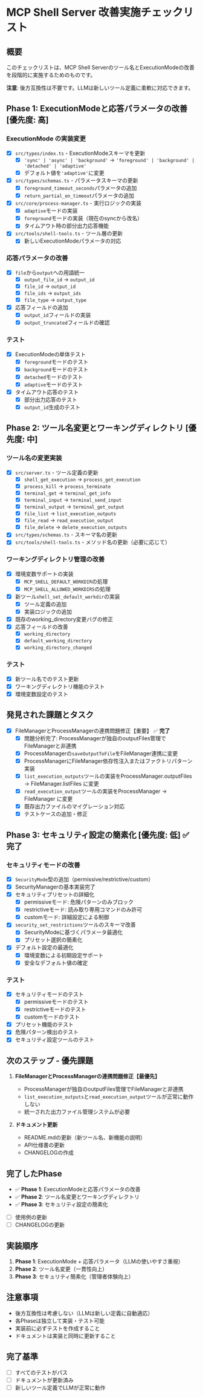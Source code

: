 # MCP Shell Server 改善実施チェックリスト

## 概要
このチェックリストは、MCP Shell Serverのツール名とExecutionModeの改善を段階的に実施するためのものです。

**注意**: 後方互換性は不要です。LLMは新しいツール定義に柔軟に対応できます。

## Phase 1: ExecutionModeと応答パラメータの改善 [優先度: 高]

### ExecutionMode の実装変更
- [x] `src/types/index.ts` - ExecutionModeスキーマを更新
  - [x] `'sync' | 'async' | 'background'` → `'foreground' | 'background' | 'detached' | 'adaptive'`
  - [x] デフォルト値を`'adaptive'`に変更
- [x] `src/types/schemas.ts` - パラメータスキーマの更新
  - [x] `foreground_timeout_seconds`パラメータの追加
  - [x] `return_partial_on_timeout`パラメータの追加
- [x] `src/core/process-manager.ts` - 実行ロジックの実装
  - [x] `adaptive`モードの実装
  - [x] `foreground`モードの実装（現在のsyncから改名）
  - [x] タイムアウト時の部分出力応答機能
- [x] `src/tools/shell-tools.ts` - ツール層の更新
  - [x] 新しいExecutionModeパラメータの対応

### 応答パラメータの改善
- [x] `file`から`output`への用語統一
  - [x] `output_file_id` → `output_id`
  - [x] `file_id` → `output_id`
  - [x] `file_ids` → `output_ids`
  - [x] `file_type` → `output_type`
- [x] 応答フィールドの追加
  - [x] `output_id`フィールドの実装
  - [x] `output_truncated`フィールドの確認

### テスト
- [x] ExecutionModeの単体テスト
  - [x] `foreground`モードのテスト
  - [x] `background`モードのテスト  
  - [x] `detached`モードのテスト
  - [x] `adaptive`モードのテスト
- [x] タイムアウト応答のテスト
  - [x] 部分出力応答のテスト
  - [x] `output_id`生成のテスト

## Phase 2: ツール名変更とワーキングディレクトリ [優先度: 中]

### ツール名の変更実装
- [x] `src/server.ts` - ツール定義の更新
  - [x] `shell_get_execution` → `process_get_execution`
  - [x] `process_kill` → `process_terminate`
  - [x] `terminal_get` → `terminal_get_info`
  - [x] `terminal_input` → `terminal_send_input`
  - [x] `terminal_output` → `terminal_get_output`
  - [x] `file_list` → `list_execution_outputs`
  - [x] `file_read` → `read_execution_output`
  - [x] `file_delete` → `delete_execution_outputs`
- [x] `src/types/schemas.ts` - スキーマ名の更新
- [x] `src/tools/shell-tools.ts` - メソッド名の更新（必要に応じて）

### ワーキングディレクトリ管理の改善
- [x] 環境変数サポートの実装
  - [x] `MCP_SHELL_DEFAULT_WORKDIR`の処理
  - [x] `MCP_SHELL_ALLOWED_WORKDIRS`の処理
- [x] 新ツール`shell_set_default_workdir`の実装
  - [x] ツール定義の追加
  - [x] 実装ロジックの追加
- [x] 既存のworking_directory変更バグの修正
- [x] 応答フィールドの改善
  - [x] `working_directory`
  - [x] `default_working_directory` 
  - [x] `working_directory_changed`

### テスト
- [x] 新ツール名でのテスト更新
- [x] ワーキングディレクトリ機能のテスト
- [x] 環境変数設定のテスト

## 発見された課題とタスク

- [x] FileManagerとProcessManagerの連携問題修正【重要】 ✅ **完了**
  - [x] 問題分析完了: ProcessManagerが独自のoutputFiles管理でFileManagerと非連携
  - [x] ProcessManagerの`saveOutputToFile`をFileManager連携に変更
  - [x] ProcessManagerにFileManager依存性注入またはファクトリパターン実装
  - [x] `list_execution_outputs`ツールの実装をProcessManager.outputFiles → FileManager.listFiles に変更
  - [x] `read_execution_output`ツールの実装をProcessManager → FileManager に変更
  - [x] 既存出力ファイルのマイグレーション対応
  - [x] テストケースの追加・修正

## Phase 3: セキュリティ設定の簡素化 [優先度: 低] ✅ **完了**

### セキュリティモードの改善
- [x] `SecurityMode`型の追加（permissive/restrictive/custom）
- [x] SecurityManagerの基本実装完了
- [x] セキュリティプリセットの詳細化
  - [x] permissiveモード: 危険パターンのみブロック
  - [x] restrictiveモード: 読み取り専用コマンドのみ許可
  - [x] customモード: 詳細設定による制御
- [x] `security_set_restrictions`ツールのスキーマ改善
  - [x] SecurityModeに基づくパラメータ最適化
  - [x] プリセット選択の簡素化
- [x] デフォルト設定の最適化
  - [x] 環境変数による初期設定サポート
  - [x] 安全なデフォルト値の確定

### テスト
- [x] セキュリティモードのテスト
  - [x] permissiveモードのテスト
  - [x] restrictiveモードのテスト
  - [x] customモードのテスト
- [x] プリセット機能のテスト
- [x] 危険パターン検出のテスト
- [x] セキュリティ設定ツールのテスト

## 次のステップ - 優先課題

1. **FileManagerとProcessManagerの連携問題修正【最優先】**
   - ProcessManagerが独自のoutputFiles管理でFileManagerと非連携
   - `list_execution_outputs`と`read_execution_output`ツールが正常に動作しない
   - 統一された出力ファイル管理システムが必要

2. **ドキュメント更新**
   - README.mdの更新（新ツール名、新機能の説明）
   - API仕様書の更新
   - CHANGELOGの作成

## 完了したPhase

- ✅ **Phase 1**: ExecutionModeと応答パラメータの改善
- ✅ **Phase 2**: ツール名変更とワーキングディレクトリ
- ✅ **Phase 3**: セキュリティ設定の簡素化
- [ ] 使用例の更新
- [ ] CHANGELOGの更新

## 実装順序

1. **Phase 1**: ExecutionMode + 応答パラメータ（LLMの使いやすさ重視）
2. **Phase 2**: ツール名変更（一貫性向上）
3. **Phase 3**: セキュリティ簡素化（管理者体験向上）

## 注意事項

- 後方互換性は考慮しない（LLMは新しい定義に自動適応）
- 各Phaseは独立して実装・テスト可能
- 実装前に必ずテストを作成すること
- ドキュメントは実装と同時に更新すること

## 完了基準

- [ ] すべてのテストがパス
- [ ] ドキュメントが更新済み
- [ ] 新しいツール定義でLLMが正常に動作
